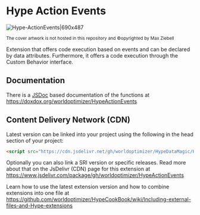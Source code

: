# Hype Action Events

![Hype-ActionEvents|690x487](https://playground.maxziebell.de/Hype/ActionEvents/HypeActionEvents.jpg)

<sup>The cover artwork is not hosted in this repository and &copy;opyrighted by Max Ziebell</sup>

Extension that offers code execution based on events and can be declared by data attributes. Furthermore, it offers a code execution through the Custom Behavior interface.


## Documentation

There is a [JSDoc](https://en.wikipedia.org/wiki/JSDoc) based documentation of the functions at https://doxdox.org/worldoptimizer/HypeActionEvents

Content Delivery Network (CDN)
--

Latest version can be linked into your project using the following in the head section of your project:

```html
<script src="https://cdn.jsdelivr.net/gh/worldoptimizer/HypeDataMagic/HypeActionEvents.min.js"></script>
```
Optionally you can also link a SRI version or specific releases. 
Read more about that on the JsDelivr (CDN) page for this extension at https://www.jsdelivr.com/package/gh/worldoptimizer/HypeActionEvents

Learn how to use the latest extension version and how to combine extensions into one file at
https://github.com/worldoptimizer/HypeCookBook/wiki/Including-external-files-and-Hype-extensions
